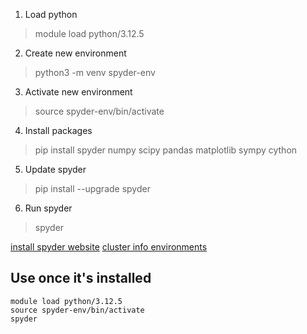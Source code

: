 1. Load python
> module load python/3.12.5

2. Create new environment
> python3 -m venv spyder-env

3. Activate new environment
> source spyder-env/bin/activate

4. Install packages
> pip install spyder numpy scipy pandas matplotlib sympy cython

5. Update spyder
> pip install --upgrade spyder

6. Run spyder
> spyder


[install spyder website](https://docs.spyder-ide.org/current/installation.html)
[cluster info environments](https://it.pages.ist.ac.at/docs/hpc-cluster/hpc-handbook/installing-software/)


## Use once it's installed
```
module load python/3.12.5
source spyder-env/bin/activate
spyder
```
